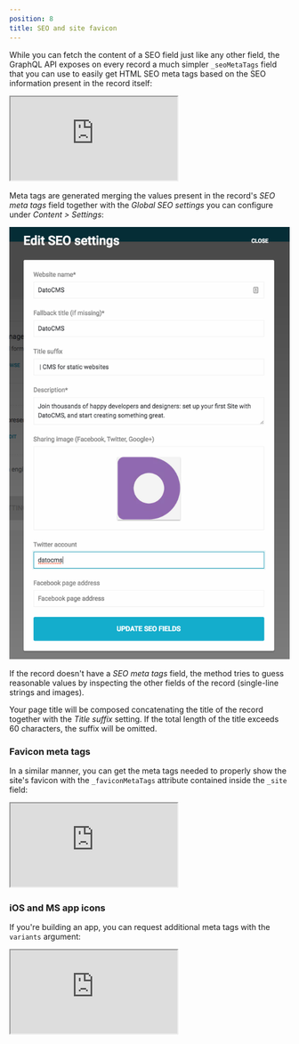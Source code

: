 ```yaml
---
position: 8
title: SEO and site favicon
---
```


While you can fetch the content of a SEO field just like any other field,
the GraphQL API exposes on every record a much simpler `_seoMetaTags` field that
you can use to easily get HTML SEO meta tags based on the SEO information
present in the record itself:

<iframe src="https://graphql.datocms.com/graphiql?apitoken=faeb9172e232a75339242faafb9e56de8c8f13b735f7090964&query=%7B%0A%20%20allBlogPosts%20%7B%0A%20%20%20%20_seoMetaTags%20%7B%0A%20%20%20%20%20%20tag%0A%20%20%20%20%20%20attributes%0A%20%20%20%20%20%20content%0A%20%20%20%20%7D%0A%20%20%7D%0A%7D"></iframe>

Meta tags are generated merging the values present in the record's *SEO meta tags*
field together with the *Global SEO settings* you can configure under *Content > Settings*:

![foo](../images/seo/global-seo.png)

If the record doesn't have a *SEO meta tags* field, the method tries to guess reasonable values by inspecting the other fields of the record (single-line strings and images).

Your page title will be composed concatenating the title of the record together with the *Title suffix* setting. If the total length of the title exceeds 60 characters, the suffix will be omitted.


### Favicon meta tags

In a similar manner, you can get the meta tags needed to properly show the site's favicon with the `_faviconMetaTags` attribute contained inside the `_site` field:

<iframe src="https://graphql.datocms.com/graphiql?apitoken=faeb9172e232a75339242faafb9e56de8c8f13b735f7090964&query=%7B%0A%20%20_site%20%7B%0A%20%20%20%20faviconMetaTags%20%7B%0A%20%20%20%20%20%20tag%0A%20%20%20%20%20%20attributes%0A%20%20%20%20%7D%0A%20%20%7D%0A%7D%0A"></iframe>

### iOS and MS app icons

If you're building an app, you can request additional meta tags with the `variants` argument:

<iframe src="https://graphql.datocms.com/graphiql?apitoken=faeb9172e232a75339242faafb9e56de8c8f13b735f7090964&query=%7B%0A%20%20_site%20%7B%0A%20%20%20%20faviconMetaTags(variants%3A%20%5Bicon%2C%20appleTouchIcon%2C%20msApplication%5D)%20%7B%0A%20%20%20%20%20%20tag%0A%20%20%20%20%20%20attributes%0A%20%20%20%20%7D%0A%20%20%7D%0A%7D%0A"></iframe>
